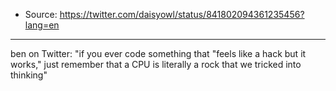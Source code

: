 
- Source: https://twitter.com/daisyowl/status/841802094361235456?lang=en

***

ben on Twitter: "if you ever code something that "feels like a hack but it works," just remember that a CPU is literally a rock that we tricked into thinking" 
